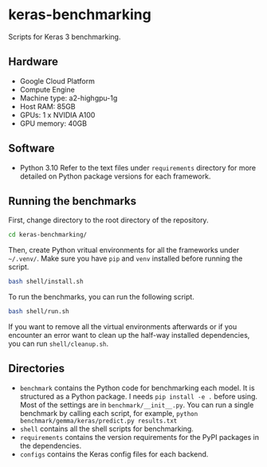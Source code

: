 # keras-benchmarking
Scripts for Keras 3 benchmarking.

## Hardware
* Google Cloud Platform
* Compute Engine
* Machine type: a2-highgpu-1g
* Host RAM: 85GB
* GPUs: 1 x NVIDIA A100
* GPU memory: 40GB

## Software
* Python 3.10
Refer to the text files under `requirements` directory for more detailed on
Python package versions for each framework.

## Running the benchmarks

First, change directory to the root directory of the repository.

```bash
cd keras-benchmarking/
```

Then, create Python vritual environments for all the frameworks under
`~/.venv/`. Make sure you have `pip` and `venv` installed before running the
script.

```bash
bash shell/install.sh
```

To run the benchmarks, you can run the following script.

```bash
bash shell/run.sh
```

If you want to remove all the virtual environments afterwards or if you
encounter an error want to clean up the half-way installed dependencies, you can
run `shell/cleanup.sh`.

## Directories

* `benchmark` contains the Python code for benchmarking each model. It is
  structured as a Python package. I needs `pip install -e .` before using. Most
  of the settings are in `benchmark/__init__.py`. You can run a single benchmark
  by calling each script, for example,
  `python benchmark/gemma/keras/predict.py results.txt`
* `shell` contains all the shell scripts for benchmarking.
* `requirements` contains the version requirements for the PyPI packages in the
  dependencies.
* `configs` contains the Keras config files for each backend.
